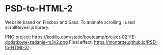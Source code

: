 # PSD-to-HTML-2
Website based on Flexbox and Sass. To animate scrolling I used scrollReveal.js library.

PNG project:
https://kodilla.com/static/bootcamp/project-02-FE-dodatkowe-zadanie-m3v2.png
Final effect:
https://montette.github.io/PSD-to-HTML-2/

